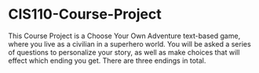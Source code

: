 # CIS110-Course-Project
This Course Project is a Choose Your Own Adventure text-based game, where you live as a civilian in a superhero world. You will be asked a series of questions to personalize your story, as well as make choices that will effect which ending you get. There are three endings in total.
